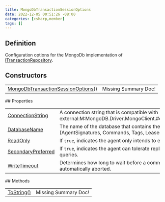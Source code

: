 ```yaml
---
title: MongoDbTransactionSessionOptions
date: 2022-12-05 00:51:26 -08:00
categories: [csharp,member]
tags: []
---
```


## Definition

Configuration options for the MongoDb implementation of <a href='/posts/csharp.member.entitydb.abstractions.transactions.itransactionrepository/'>ITransactionRepository</a>.

## Constructors
<table><tr><td><!--/posts/csharp.member.entitydb.mongodb.sessions.mongodbtransactionsessionoptions-.ctor#.../--><a href='#'>MongoDbTransactionSessionOptions()</a></td><td>Missing Summary Doc!</td></tr></table>
## Properties
<table><tr><td><!--/posts/csharp.member.entitydb.mongodb.sessions.mongodbtransactionsessionoptions.connectionstring/--><a href='#'>ConnectionString</a></td><td>
A connection string that is compatible with [see external:M:MongoDB.Driver.MongoClient.#ctor(System.String)]</td></tr><tr><td><!--/posts/csharp.member.entitydb.mongodb.sessions.mongodbtransactionsessionoptions.databasename/--><a href='#'>DatabaseName</a></td><td>
The name of the database that contains the collections (AgentSignatures, Commands, Tags, Leases)
</td></tr><tr><td><!--/posts/csharp.member.entitydb.mongodb.sessions.mongodbtransactionsessionoptions.readonly/--><a href='#'>ReadOnly</a></td><td>
If <code class='language-plaintext highlighter-rouge'>true</code>, indicates the agent only intends to execute queries.
</td></tr><tr><td><!--/posts/csharp.member.entitydb.mongodb.sessions.mongodbtransactionsessionoptions.secondarypreferred/--><a href='#'>SecondaryPreferred</a></td><td>
If <code class='language-plaintext highlighter-rouge'>true</code>, indicates the agent can tolerate replication lag for queries.
</td></tr><tr><td><!--/posts/csharp.member.entitydb.mongodb.sessions.mongodbtransactionsessionoptions.writetimeout/--><a href='#'>WriteTimeout</a></td><td>
Determines how long to wait before a command should be automatically aborted.
</td></tr></table>
## Methods
<table><tr><td><!--/posts/csharp.member.entitydb.mongodb.sessions.mongodbtransactionsessionoptions.tostring/--><a href='#'>ToString()</a></td><td>Missing Summary Doc!</td></tr></table>
